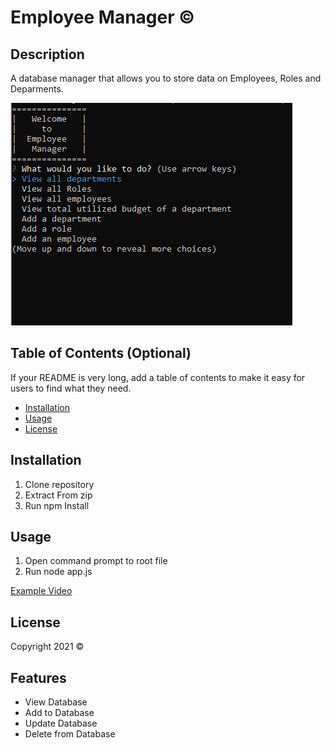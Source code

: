 # Employee Manager &copy;

## Description 

A database manager that allows you to store data on Employees, Roles and Deparments.

![A screenshot of the Main Menu](./images/screenshot.PNG)

## Table of Contents (Optional)

If your README is very long, add a table of contents to make it easy for users to find what they need.

* [Installation](#installation)
* [Usage](#usage)
* [License](#license)


## Installation

1. Clone repository
2. Extract From zip
3. Run npm Install



## Usage 

1. Open command prompt to root file
2. Run node app.js

[Example Video](https://youtu.be/TyvDLmWAeZQ)


## License

Copyright 2021 &copy;

## Features

* View Database
* Add to Database
* Update Database
* Delete from Database
